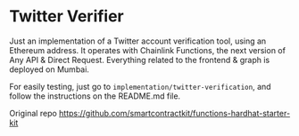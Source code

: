 # Twitter Verifier

Just an implementation of a Twitter account verification tool, using an Ethereum address. It operates with Chainlink Functions, the next version of Any API & Direct Request. Everything related to the frontend & graph is deployed on Mumbai.

For easily testing, just go to `implementation/twitter-verification`, and follow the instructions on the README.md file.

Original repo
https://github.com/smartcontractkit/functions-hardhat-starter-kit
